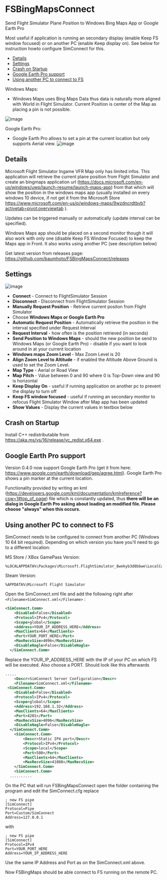 # FSBingMapsConnect

Send Flight Simulator Plane Position to Windows Bing Maps App or Google Earth Pro

Most useful if application is running an secondary display (enable Keep FS window focused) or on another PC (enable Keep display on). See below for instruction howto configure SimConnect for this.

  * [Details](#details)
  * [Settings](#settings)
  * [Crash on Startup](#crash-on-startup)
  * [Google Earth Pro support](#google-earth-pro-support)
  * [Using another PC to connect to FS](#using-another-pc-to-connect-to-fs)

Windows Maps:
* Windows Maps uses Bing Maps Data thus data is naturally more aligned with World in Flight Simulator. Current Position is center of the Map as placing a pin is not possible.

![image](https://github.com/baumhoto/FSBingMapsConnect/blob/main/assets/windowsmap.jpg)

Google Earth Pro:
* Google Earth Pro allows to set a pin at the current location but only supports Aerial view.
![image](https://github.com/baumhoto/FSBingMapsConnect/blob/main/assets/googleearth.jpg)


## Details

Microsoft Flight Simulator Ingame VFR Map only has limited infos. This application will retrieve the current plane position from Flight Simulator and create an bingmaps application url (https://docs.microsoft.com/en-us/windows/uwp/launch-resume/launch-maps-app) from that which will show the position in the windows maps app (usually installed on every windows 10 device, if not get it from the Microsoft Store https://www.microsoft.com/en-us/p/windows-maps/9wzdncrdtbvb?activetab=pivot:overviewtab ).

Updates can be triggered manually or automatically (update interval can be specified).

Windows Maps app should be placed on a second monitor though it will also work with only one (disable Keep FS Window Focused) to keep the Maps app in Front. It also works using another PC (see description below)

Get latest version from releases page: https://github.com/baumhoto/FSBingMapsConnect/releases

  
## Settings

![image](https://github.com/baumhoto/FSBingMapsConnect/blob/main/assets/fsmapsconnect.jpg)

* **Connect** - Connect to FlightSimulator Session
* **Disconnect** - Disconnect from FlightSimulator Session
* **Manually Request Position** - Retrieve current positon from Flight Simulator
* Choose **Windows Maps or Google Earth Pro**
* **Automatic Request Position** - Automatically retrieve the position in the interval specified under Request Interval
* **Request Interval** - how often is the position retrieved (in seconds)
* **Send Position to Windows Maps** - should the new position be send to Windows Maps (or Google Earth Pro) - disable if you want to look around in at your current location
* **Windows maps Zoom Level** - Max Zoom Level is 20
* **Align Zoom Level to Altitude** - if enabled the Altitude Above Ground is used to set the Zoom Level.
* **Map Type** - Aerial or Road View
* **Map Pitch** - Value between 0 and 90 where 0 is Top-Down view and 90 is horizontal
* **Keep Display On** - useful if running application on another pc to prevent the display to turn off
* **Keep FS window focused** - useful if running an secondary monitor to refocus Flight Simulator Window after Map app has been updated
* **Show Values** - Display the current values in textbox below

## Crash on Startup
Install C++ redistributable from https://aka.ms/vs/16/release/vc_redist.x64.exe .

## Google Earth Pro support

Version 0.4.0 now support Google Earth Pro (get it from here: https://www.google.com/earth/download/gep/agree.html). Google Earth Pro shows a pin marker at the current location. 

Functionality provided by writing an kml (https://developers.google.com/kml/documentation/kmlreference?csw=1#top_of_page) file which is constantly updated, thus **there will be an dialog in Google Earth Pro asking about loading an modified file. Please choose "always" when this occurs.**


## Using another PC to connect to FS

SimConnect needs to be configured to connect from another PC (Windows 10 64 bit required). Depending on which version you have you'll need to go to a different location:

MS Store / XBox GamePass Version:
 ``` 
%LOCALAPPDATA%\Packages\Microsoft.FlightSimulator_8wekyb3d8bbwe\LocalCache
 ``` 
Steam Version:
 ``` 
%APPDATA%\Microsoft Flight Simulator
 ``` 

Open the SimConnect.xml file and add the following right after `<Filename>SimConnect.xml</Filename>` :
```xml
<SimConnect.Comm>
    <Disabled>False</Disabled>
    <Protocol>IPv4</Protocol>
    <Scope>global</Scope>
    <Address>YOUR_IP_ADDRESS_HERE</Address>
    <MaxClients>64</MaxClients>
    <Port>YOUR_PORT_HERE</Port>
    <MaxRecvSize>4096</MaxRecvSize>
    <DisableNagle>False</DisableNagle>
  </SimConnect.Comm>
```
  
  Replace the YOUR_IP_ADDRESS_HERE with the IP of your PC on which FS will be executed. Also choose a PORT. Should look like this afterwards

```xml
.....
    <Descr>SimConnect Server Configuration</Descr>
    <Filename>SimConnect.xml</Filename>
 <SimConnect.Comm>
    <Disabled>False</Disabled>
    <Protocol>IPv4</Protocol>
    <Scope>global</Scope>
    <Address>192.168.1.32</Address>
    <MaxClients>64</MaxClients>
    <Port>4201</Port>
    <MaxRecvSize>4096</MaxRecvSize>
    <DisableNagle>False</DisableNagle>
  </SimConnect.Comm>
    <SimConnect.Comm>
        <Descr>Static IP4 port</Descr>
        <Protocol>IPv4</Protocol>
        <Scope>local</Scope>
        <Port>500</Port>
        <MaxClients>64</MaxClients>
        <MaxRecvSize>41088</MaxRecvSize>
    </SimConnect.Comm>
    <SimConnect.Comm>
  ..........
 ``` 
  
  On the PC that will run FSBingMapsConnect open the folder containing the program and edit the SimConnect.cfg replace

 ``` 
; new FS pipe
[SimConnect]
Protocol=Pipe
Port=Custom/SimConnect
Address=127.0.0.1
 ``` 

with
``` 
; new FS pipe
[SimConnect]
Protocol=IPv4
Port=YOUR_PORT_HERE
Address=YOUR_IP_ADDRESS_HERE
``` 

Use the same IP Address and Port as on the SimConnect.xml above.
  
 
Now FSBingMaps should be able connect to FS running on the remote PC.
  

  

  



